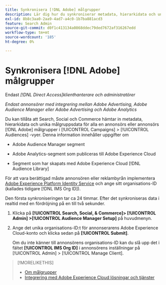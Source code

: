 ```yaml
---
title: Synkronisera [!DNL Adobe] målgrupper
description: Lär dig hur du synkroniserar metadata, hierarkidata och unika målgruppsdata för dina [!DNL Adobe] målgrupper.
exl-id: 8b8c3aa0-2aa9-4ad7-a4c0-1b7ba881acd3
feature: Search Admin
source-git-commit: d0f1c413134a0868ddec79ded7672af316267edd
workflow-type: tm+mt
source-wordcount: '185'
ht-degree: 0%

---
```


# Synkronisera [!DNL Adobe] målgrupper

Endast *[!DNL Direct Access]klienthanterare och administratörer*

*Endast annonsörer med integrering mellan Adobe Advertising, Adobe Audience Manager eller Adobe Advertising och Adobe Analytics*

Du kan tillåta att Search, Social och Commerce hämtar in metadata, hierarkidata och unika målgruppsdata för alla en annonsörs eller annonsörs [!DNL Adobe] målgrupper i [!UICONTROL Campaigns] > [!UICONTROL Audiences] -vyer. Denna information innehåller uppgifter om

* Adobe Audience Manager segment

* Adobe Analytics-segment som publiceras till Adobe Experience Cloud

* Segment som har skapats med Adobe Experience Cloud [!DNL Audience Library]

För att vara berättigad måste annonsören eller reklambyrån implementera [Adobe Experience Platform Identity Service](https://experienceleague.adobe.com/docs/id-service/using/home.html) och ange sitt organisations-ID (kallades tidigare [!DNL IMS Org ID]).

Den första synkroniseringen tar ca 24 timmar. Efter det synkroniseras data i realtid med en fördröjning på en till två sekunder.

1. Klicka på **[!UICONTROL Search, Social, & Commerce]> [!UICONTROL Admin] >[!UICONTROL Audience Manager Setup]** på huvudmenyn.

1. Ange det unika organisations-ID:t för annonserarens Adobe Experience Cloud-konto och klicka sedan på **[!UICONTROL Submit]**.

   Om du inte känner till annonsörens organisations-ID kan du slå upp det i fältet **[!UICONTROL IMS Org ID]** i annonsörens inställningar på [!UICONTROL Admin] > [!UICONTROL Manage Client].

>[!MORELIKETHIS]
>
>* [Om målgrupper](/help/search-social-commerce/campaign-management/campaigns/audience-about.md)
>* [Integrering med Adobe Experience Cloud lösningar och tjänster](/help/search-social-commerce/introduction/integrations.md)
